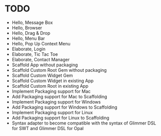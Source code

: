 # TODO

- Hello, Message Box
- Hello, Browser
- Hello, Drag & Drop
- Hello, Menu Bar
- Hello, Pop Up Context Menu
- Elaborate, Login
- Elaborate, Tic Tac Toe
- Elaborate, Contact Manager
- Scaffold App without packaging
- Scaffold Custom Root Gem without packaging
- Scaffold Custom Widget Gem
- Scaffold Custom Widget in existing App
- Scaffold Custom Root in existing App
- Implement Packaging support for Mac
- Add Packaging support for Mac to Scaffolding
- Implement Packaging support for Windows
- Add Packaging support for Windows to Scaffolding
- Implement Packaging support for Linux
- Add Packaging support for Linux to Scaffolding
- Syntax adapter to become compatible with the syntax of Glimmer DSL for SWT and Glimmer DSL for Opal
